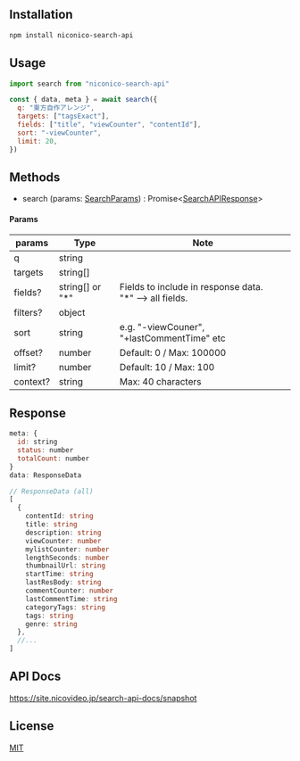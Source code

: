 ## Installation

```bash
npm install niconico-search-api
```

## Usage

```js
import search from "niconico-search-api"

const { data, meta } = await search({
  q: "東方自作アレンジ",
  targets: ["tagsExact"],
  fields: ["title", "viewCounter", "contentId"],
  sort: "-viewCounter",
  limit: 20,
})
```

## Methods

- search (params: [SearchParams](#params)) : Promise\<[SearchAPIResponse](#response)\>

#### Params

| params   | Type             | Note                                                         |
| -------- | ---------------- | ------------------------------------------------------------ |
| q        | string           |
| targets  | string[]         |
| fields?  | string[] or "\*" | Fields to include in response data. <br>"\*" --> all fields. |
| filters? | object           |
| sort     | string           | e.g. "-viewCouner", "+lastCommentTime" etc                   |
| offset?  | number           | Default: 0 / Max: 100000                                     |
| limit?   | number           | Default: 10 / Max: 100                                       |
| context? | string           | Max: 40 characters                                           |

## Response

```js
meta: {
  id: string
  status: number
  totalCount: number
}
data: ResponseData
```

```ts
// ResponseData (all)
[
  {
    contentId: string
    title: string
    description: string
    viewCounter: number
    mylistCounter: number
    lengthSeconds: number
    thumbnailUrl: string
    startTime: string
    lastResBody: string
    commentCounter: number
    lastCommentTime: string
    categoryTags: string
    tags: string
    genre: string
  },
  //...
]
```

## API Docs

https://site.nicovideo.jp/search-api-docs/snapshot

## License

[MIT](LICENSE)
